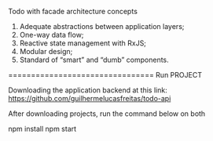 
Todo with facade architecture concepts
1. Adequate abstractions between application layers;
2. One-way data flow;
3. Reactive state management with RxJS;
4. Modular design;
5. Standard of “smart” and “dumb” components.


================================
Run PROJECT

Downloading the application backend at this link:
https://github.com/guilhermelucasfreitas/todo-api

After downloading projects, run the command below on both


npm install
npm start
